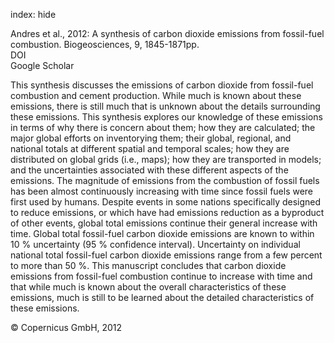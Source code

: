 index: hide

<div class="Citation">

  <div class="Citation-body">
    <div class="Citation-text">Andres et al., 2012: A synthesis of carbon dioxide emissions from fossil-fuel combustion. <span class="Article-journal">Biogeosciences, </span><span class="Article-volume">9, </span>1845-1871pp.</div>
    <div class="Citation-links">
      <div class="CitationLink" data-href="https://doi.org/10.5194/bg-9-1845-2012">
        <div class="CitationLink-icon CitationLink-Doi"></div>
        <div class="CitationLink-text">DOI</div>
      </div>
      <div class="CitationLink" data-href="https://scholar.google.com/scholar?q=10.5194/bg-9-1845-2012">
        <div class="CitationLink-icon CitationLink-Scholar"></div>
        <div class="CitationLink-text">Google Scholar</div>
      </div>
    </div>
  </div>
</div>

This synthesis discusses the emissions of carbon dioxide from fossil-fuel combustion and cement production. While much is known about these emissions, there is still much that is unknown about the details surrounding these emissions. This synthesis explores our knowledge of these emissions in terms of why there is concern about them; how they are calculated; the major global efforts on inventorying them; their global, regional, and national totals at different spatial and temporal scales; how they are distributed on global grids (i.e., maps); how they are transported in models; and the uncertainties associated with these different aspects of the emissions. The magnitude of emissions from the combustion of fossil fuels has been almost continuously increasing with time since fossil fuels were first used by humans. Despite events in some nations specifically designed to reduce emissions, or which have had emissions reduction as a byproduct of other events, global total emissions continue their general increase with time. Global total fossil-fuel carbon dioxide emissions are known to within 10 % uncertainty (95 % confidence interval). Uncertainty on individual national total fossil-fuel carbon dioxide emissions range from a few percent to more than 50 %. This manuscript concludes that carbon dioxide emissions from fossil-fuel combustion continue to increase with time and that while much is known about the overall characteristics of these emissions, much is still to be learned about the detailed characteristics of these emissions.

<div class="Citation-copy">
&copy; Copernicus GmbH, 2012
</div>
